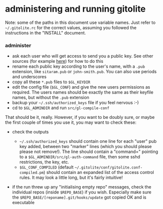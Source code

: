 # administering and running gitolite

Note: some of the paths in this document use variable names.  Just refer to
`~/.gitolite.rc` for the correct values, assuming you followed the
instructions in the "INSTALL" document.

### administer

  * ask each user who will get access to send you a public key.  See other
    sources (for example
    [here](http://sitaramc.github.com/0-installing/2-access-gitolite.html#generating_a_public_key))
    for how to do this
  * rename each public key according to the user's name, with a `.pub`
    extension, like `sitaram.pub` or `john-smith.pub`.  You can also use
    periods and underscores
  * copy all these `*.pub` files to `$GL_KEYDIR`
  * edit the config file (`$GL_CONF`) and give the new users permissions as
    required.  The users names should be exactly the same as their keyfile
    names, but without the `.pub` extension
  * backup your `~/.ssh/authorized_keys` file if you feel nervous :-)
  * cd to `$GL_ADMINDIR` and run `src/gl-compile-conf`

That should be it, really.  However, if you want to be doubly sure, or maybe
the first couple of times you use it, you may want to check these:

  * check the outputs

      * `~/.ssh/authorized_keys` should contain one line for each "user" pub
        key added, between two "marker" lines (which you should please please
        not remove!).  The line should contain a "command=" pointing to a
        `$GL_ADMINDIR/src/gl-auth-command` file, then some sshd restrictions, the
        key, etc.
      * `$GL_CONF_COMPILED` (default
        `~/.gitolite/conf/gitolite.conf-compiled.pm`) should contain an
        expanded list of the access control rules.  It may look a little long,
        but it's fairly intuitive!

  * if the run threw up any "initialising empty repo" messages, check the
    individual repos (inside `$REPO_BASE`) if you wish.  Especially make sure
    the `$REPO_BASE/[reponame].git/hooks/update` got copied OK and is
    executable
